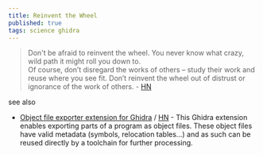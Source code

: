 ```yaml
---
title: Reinvent the Wheel
published: true
tags: science ghidra
---
```

> Don't be afraid to reinvent the wheel. You never know what crazy, wild path it might roll you down to.  
> Of course, don’t disregard the works of others – study their work and reuse where you see fit. Don’t reinvent the wheel out of distrust or ignorance of the work of others. - [HN](https://news.ycombinator.com/item?id=44083467)

see also
- [Object file exporter extension for Ghidra](https://github.com/boricj/ghidra-delinker-extension?tab=readme-ov-file#object-file-exporter-extension-for-ghidra) / [HN](https://news.ycombinator.com/item?id=44083863) - This Ghidra extension enables exporting parts of a program as object files. These object files have valid metadata (symbols, relocation tables…) and as such can be reused directly by a toolchain for further processing.
